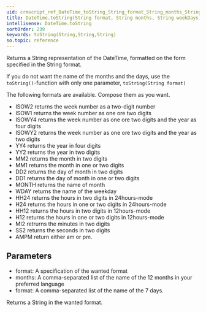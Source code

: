 ```yaml
---
uid: crmscript_ref_DateTime_toString_String_format_String_months_String_weekDays
title: DateTime.toString(String format, String months, String weekDays)
intellisense: DateTime.toString
sortOrder: 239
keywords: toString(String,String,String)
so.topic: reference
---
```


Returns a String representation of the DateTime, formatted on the form specified in the String format.

If you do not want the name of the months and the days, use the `toString()`-function with only one parameter, `toString(String format)`

The following formats are available. Compose them as you want.


 - ISOW2 returns the week number as a two-digit number
 - ISOW1 returns the week number as one ore two digits
 - ISOWY4  returns the week number as one ore two digits and the year as four digits
 - ISOWY2  returns the week number as one ore two digits and the year as two digits
 - YY4  returns the year in four digits
 - YY2  returns the year in two digits
 - MM2 returns the month in two digits
 - MM1 returns the month in one or two digits
 - DD2 returns the day of month in two digits
 - DD1 returns the day of month in one or two digits
 - MONTH returns the name of month
 - WDAY returns the name of the weekday
 - HH24 returns the hours in two digits in 24hours-mode
 - H24   returns the hours in one or two digits in 24hours-mode
 - HH12 returns the hours in two digits in 12hours-mode
 - H12 returns the hours in one or two digits in 12hours-mode
 - MI2 retrurns the minutes in two digits
 - SS2 returns the seconds in two digits
 - AMPM return either am or pm.




## Parameters


 - format: A specification of the wanted format
 - months: A comma-separated list of the name of the 12 months in your preferred language
 - format: A  comma-separated list of the name of the 7 days.


Returns a String in the wanted format.


